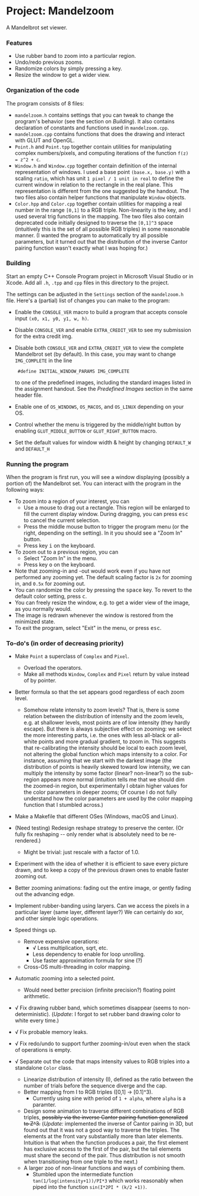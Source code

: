# Project: Mandelzoom
A Mandelbrot set viewer.

### Features
- Use rubber band to zoom into a particular region.
- Undo/redo previous zooms.
- Randomize colors by simply pressing a key.
- Resize the window to get a wider view.

### Organization of the code
The program consists of 8 files:
- `mandelzoom.h` contains settings that you can tweak to change the program's behavior (see the section on *Building*). It also contains declaration of constants and functions used in `mandelzoom.cpp`.
- `mandelzoom.cpp` contains functions that does the drawing and interact with GLUT and OpenGL.
- `Point.h` and `Point.tpp` together contain utilities for manipulating complex numbers/pixels, and computing iterations of the function `f(z) = z^2 + c`.
- `Window.h` and `Window.cpp` together contain definition of the internal representation of windows. I used a base point `(base.x, base.y)` with a scaling `ratio`, which has unit `1 pixel / 1 unit in real` to define the current window in relation to the rectangle in the real plane. This representation is different from the one suggested by the handout. The two files also contain helper functions that manipulate `Window` objects.
- `Color.hpp` and `Color.cpp` together contain utilities for mapping a real number in the range `[0,1]` to a RGB triple. Non-linearity is the key, and I used several trig functions in the mapping. The two files also contain deprecated code initially designed to traverse the `[0,1]^3` space (intuitively this is the set of all possible RGB triples) in some reasonable manner. (I wanted the program to automatically try all possible parameters, but it turned out that the distribution of the inverse Cantor pairing function wasn't exactly what I was hoping for.)


### Building
Start an empty C++ Console Program project in Microsoft Visual Studio or in Xcode. Add all `.h`, `.tpp` and `cpp` files in this directory to the project.

The settings can be adjusted in the `Settings` section of the `mandelzoom.h` file. Here's a (partial) list of changes you can make to the program:

- Enable the `CONSOLE_VER` macro to build a program that accepts console input `(x0, x1, y0, y1, w, h)`.

- Disable `CONSOLE_VER` and enable `EXTRA_CREDIT_VER` to see my submission for the extra credit img.

- Disable both `CONSOLE_VER` and `EXTRA_CREDIT_VER` to view the complete Mandelbrot set (by default). In this case, you may want to change `IMG_COMPLETE` in the line
  ```
   #define INITIAL_WINDOW_PARAMS IMG_COMPLETE
  ```
  to one of the predefined images, including the standard images listed in the assignment handout. See the *Predefined Images* section in the same header file.

- Enable one of `OS_WINDOWS`, `OS_MACOS`, and `OS_LINUX` depending on your OS.

- Control whether the menu is triggered by the middle/right button by enabling `GLUT_MIDDLE_BUTTON` or `GLUT_RIGHT_BUTTON` macro.

- Set the default values for window width & height by changing `DEFAULT_W` and `DEFAULT_H`

### Running the program
When the program is first run, you will see a window displaying (possibly a portion of) the Mandelbrot set.
You can interact with the program in the following ways:
- To zoom into a region of your interest, you can
  - Use a mouse to drag out a rectangle. This region will be enlarged to fill the current display window. During dragging, you can press <kbd>esc</kbd> to cancel the current selection.
  - Press the middle mouse button to trigger the program menu (or the right, depending on the setting). In it you should see a "Zoom In" button.
  - Press key <kbd>i</kbd> on the keyboard.
- To zoom out to a previous region, you can
  - Select "Zoom In" in the menu.
  - Press key <kbd>o</kbd> on the keyboard.
- Note that zooming-in and -out would work even if you have not performed any zooming yet. The default scaling factor is `2x` for zooming in, and `0.5x` for zooming out.
- You can randomize the color by pressing the <kbd>space</kbd> key. To revert to the default color setting, press <kbd>c</kbd>.
- You can freely resize the window, e.g. to get a wider view of the image, as you normally would.
- The image is redrawn whenever the window is restored from the minimized state.
- To exit the program, select "Exit" in the menu, or press <kbd>esc</kbd>.

### To-do's (in order of decreasing priority)

- Make `Point` a superclass of `Complex` and `Pixel`. 
  - Overload the operators.
  - Make all methods `Window`, `Complex`  and `Pixel` return by value instead of by pointer.

- Better formula so that the set appears good regardless of each zoom level.
  - Somehow relate intensity to zoom levels? That is, there is some relation between the distribution of intensity and the zoom levels, e.g. at shallower levels, most points are of low intensity (they hardly escape). But there is always subjective effect on zooming: we select the more interesting parts, i.e. the ones with less all-black or all-white points and more gradual gradient, to zoom in. This suggests that re-calibrating the intensity should be local to each zoom level, not altering the global function which maps intensity to a color. For instance, assuming that we start with the darkest image (the distribution of points is heavily skewed toward low intensity, we can multiply the intensity by some factor (linear? non-linear?) so the sub-region appears more normal (intuition tells me that we should dim the zoomed-in region, but experimentally I obtain higher values for the color parameters in deeper zooms; Of course I do not fully understand how the color parameters are used by the color mapping function that I stumbled across.)

- Make a Makefile that different OSes (Windows, macOS and Linux).
  
- (Need testing) Redesign reshape strategy to preserve the center. (Or fully fix reshaping -- only render what is absolutely need to be re-rendered.)
  - Might be trivial: just rescale with a factor of 1.0.

- Experiment with the idea of whether it is efficient to save every picture drawn, and to keep a copy of the previous drawn ones to enable faster zooming out.



- Better zooming animations: fading out the entire image, or gently fading out the advancing edge.

- Implement rubber-banding using laryers. Can we access the pixels in a particular layer (same layer, different layer?) We can certainly do xor, and other simple logic operations.

- Speed things up.
  - Remove expensive operations:
    - √ Less multiplication, sqrt, etc.
    - Less dependency to enable for loop unrolling.
    - Use faster approximation formula for sine (?)
  - Cross-OS multi-threading in color mapping.

- Automatic zooming into a selected point.
  - Would need better precision (infinite precision?) floating point arithmetic.
  
- √ Fix drawing rubber band, which sometimes disappear (seems to non-deterministic). (*Update*: I forgot to set rubber band drawing color to white every time.)

- √ Fix probable memory leaks.

- √ Fix redo/undo to support further zooming-in/out even when the stack of operations is empty.

- √ Separate out the code that maps intensity values to RGB triples into a standalone `Color` class.
  - Linearize distribution of intensity (I), defined as the ratio between the number of trials before the sequence diverge and the cap.
  - Better mapping from I to RGB triples ([0,1] -> [0.1]^3).
    - Currently using sine with period of `1 + alpha`, where `alpha` is a paramter.
  - Design some animation to traverse different combinations of RGB triples, ~~possibly via the inverse Cantor pairing function generalized to Z^3.~~ (*Update:* implemented the inverse of Cantor pairing in 3D, but found out that it was not a good way to traverse the triples. The elements at the front vary substantially more than later elements. Intuition is that when the function produces a pair, the first element has exclusive access to the first of the pair, but the tail elements must share the second of the pair. Thus distribution is not smooth when transitioning from one triple to the next.)
  - A larger zoo of non-linear functions and ways of combining them.
    - Stumbled upon the intermediate function `tan(1/log(intensity+1))/PI*3` which works reasonably when piped into the function `sin(I*2PI * (k/2 +1))`.